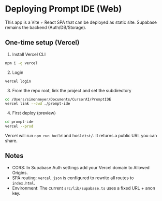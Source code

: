 # Deploying Prompt IDE (Web)

This app is a Vite + React SPA that can be deployed as static site. Supabase remains the backend (Auth/DB/Storage).

## One‑time setup (Vercel)

1. Install Vercel CLI

```bash
npm i -g vercel
```

2. Login

```bash
vercel login
```

3. From the repo root, link the project and set the subdirectory

```bash
cd /Users/simonmeyer/Documents/CursorAI/PromptIDE
vercel link --cwd ./prompt-ide
```

4. First deploy (preview)

```bash
cd prompt-ide
vercel --prod
```

Vercel will run `npm run build` and host `dist/`. It returns a public URL you can share.

## Notes
- CORS: In Supabase Auth settings add your Vercel domain to Allowed Origins.
- SPA routing: `vercel.json` is configured to rewrite all routes to `index.html`.
- Environment: The current `src/lib/supabase.ts` uses a fixed URL + anon key. 